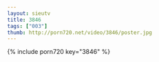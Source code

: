 ```yaml
--- 
layout: sieutv
title: 3846
tags: ["003"]
thumb: http://porn720.net/video/3846/poster.jpg
---
```

{% include porn720 key="3846" %} 
